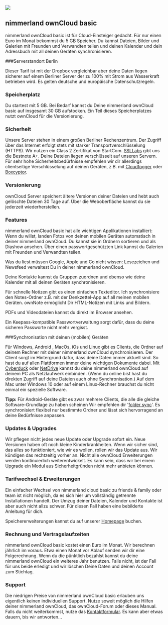 ![](https://lehre.nimmerland.de/index.php/s/cAwoiq6qrkwhsU0/download)
## nimmerland ownCloud basic
nimmerland ownCloud basic ist für Cloud-Einsteiger gedacht. Für nur einen Euro im Monat bekommst du 5 GB Speicher. Du kannst Dateien, Bilder und Galerien mit Freunden und Verwandten teilen und deinen Kalender und dein Adressbuch mit all deinen Geräten synchronisieren.

###Serverstandort Berlin

Dieser Tarif ist mit der Dropbox vergleichbar aber deine Daten liegen sicherer auf einem Berliner Server der zu 100% mit Strom aus Wasserkraft betrieben wird. Es gelten deutsche und europäische Datenschutzregeln.

### Speicherplatz

Du startest mit 5 GB. Bei Bedarf kannst du Deine nimmerland ownCloud basic auf insgesamt 30 GB aufstocken. Ein Teil dieses Speicherplatzes nutzt ownCloud für die Versionierung.


### Sicherheit

Unsere Server stehen in einem großen Berliner Rechenzentrum. Der Zugriff über das Internet erfolgt stets mit starker Transportverschlüsselung (HTTPS). Wir nutzen ein Class 2 Zertifikat von StartCom. [SSLLabs](https://www.ssllabs.com/ssltest/analyze.html?d=cloud.nimmerland.de) gibt uns die Bestnote A+. Deine Dateien liegen verschlüsselt auf unseren Servern. Für sehr hohe Sicherheitsbedürfnisse empfehlen wir dir allerdings clientseitige Verschlüsselung auf deinen Geräten, z.B. mit [Cloudfogger](https://www.cloudfogger.com/de/) oder [Boxcyptor](https://www.boxcryptor.com/de).

### Versionierung

ownCloud Server speichert ältere Versionen deiner Dateien und hebt auch gelöschte Dateien 30 Tage auf. Über die Weboberfläche kannst du sie jederzeit wiederherstellen.

### Features

nimmerland ownCloud basic hat alle wichtigen Applikationen installiert: Wenn du willst, landen Fotos von deinen mobilen Geräten automatisch in deiner nimmerland ownCloud. Du kannst sie in Ordnern sortieren und als Diashow ansehen. Über einen passwortgeschützten Link kannst du Galerien mit Freunden und Verwandten teilen.

Was du liest müssen Google, Apple und Co nicht wissen: Lesezeichen und Newsfeed verwaltest Du in deiner nimmerland ownCloud.

Deine Kontakte kannst du Gruppen zuordnen und ebenso wie deine Kalender mit all deinen Geräten synchronisieren.

Für schnelle Notizen gibt es einen einfachen Texteditor. Ich synchronisiere den Notes-Ordner z.B. mit der Denkzettel-App auf all meinen mobilen Geräten. ownNote ermöglicht Dir HTML-Notizen mit Links und Bildern.

PDFs und Videodateien kannst du direkt im Browser ansehen.

Ein Keepass-kompatible Passwortverwaltung sorgt dafür, dass du deine sicheren Passworte nicht mehr vergisst.

###Synchronisation mit deinen (mobilen) Geräten

Für Windows, Android , MacOs, iOs und Linux gibt es Clients, die Ordner auf deinem Rechner mit deiner nimmerland ownCloud synchronisieren. Der Client sorgt im Hintergrund dafür, dass deine Daten immer aktuell sind. So hast du auf allen Plattformen immer deine wichtigen Dokumente dabei. Mit [Cyberduck](https://cyberduck.io/?l=de) oder [NetDrive](http://www.netdrive.net/) kannst du deine nimmerland ownCloud auf deinem PC als Netzlaufwerk einbinden. (Wenn du online bist hast du direkten Zugriff auf deine Dateien auch ohne Synchronisation.) Auf dem Mac unter Windows 10 oder auf einem Linux-Rechner brauchst du nicht einmal ein spezielle Software.

**Tipp:** Für Android-Geräte gibt es zwar mehrere Clients, die alle die gleiche Software-Grundlage zu haben scheinen Wir empfehlen dir '[folder sync](https://play.google.com/store/apps/details?id=dk.tacit.android.foldersync.full&hl=de)'. Es synchronisiert flexibel nur bestimmte Ordner und lässt sich hervorragend an deine Bedürfnisse anpassen.

### Updates & Upgrades

Wir pflegen nicht jedes neue Update oder Upgrade sofort ein. Neue Versionen haben oft noch kleine Kinderkrankheiten. Wenn wir sicher sind, das alles so funktioniert, wie wir es wollen, rollen wir das Update aus. Wir kündigen das rechtzeitig vorher an. Nicht alle ownCloud Erweiterungen werden kontinuierlich weiterentwickelt. Es kann sein, dass wir bei einem Upgrade ein Modul aus Sicherheitgründen nicht mehr anbieten können.

### Tarifwechsel & Erweiterungen

Ein einfacher Wechsel von nimmerland cloud basic zu friends & family oder team ist nicht möglich, da es sich hier um vollständig getrennte Installationen handelt. Der Umzug deiner Dateien, Kalender und Kontakte ist aber auch nicht allzu schwer. Für diesen Fall haben eine bebilderte Anleitung für dich.

Speichererweiterungen kannst du auf unserer [Homepage](https://nimmerland.de/contao/preview.php) buchen.

### Rechnung und Vertragslaufzeiten
nimmerland ownCloud basic kostet einen Euro im Monat. Wir berechnen jährlich im voraus. Etwa einen Monat vor Ablauf senden wir dir eine Folgerechnung. Wenn du die pünktlich bezahlst kannst du deine nimmerland ownCloud ein weiteres Jahr benutzen. Falls nicht, ist der Fall für uns beide erledigt und wir löschen Deine Daten und deinen Account zum Stichtag.

### Support
Die niedrigen Preise von nimmerland ownCloud basic erlauben uns eigentlich keinen individuellen Support. Nutze soweit möglich die Hilfen deiner nimmerland ownCloud, das ownCloud-Forum oder dieses Manual. Falls du nicht weiterkommst, nutze das [Kontaktformular](https://nimmerland.de/kontakt.html). Es kann aber etwas dauern, bis wir antworten...